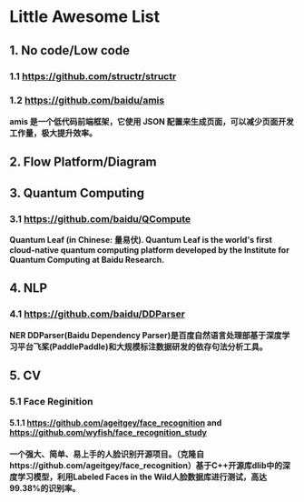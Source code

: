 # Little Awesome List

## 1. No code/Low code
### 1.1 https://github.com/structr/structr
### 1.2 https://github.com/baidu/amis
**amis 是一个低代码前端框架，它使用 JSON 配置来生成页面，可以减少页面开发工作量，极大提升效率。**

## 2. Flow Platform/Diagram


## 3. Quantum Computing
### 3.1 https://github.com/baidu/QCompute
**Quantum Leaf (in Chinese: 量易伏). Quantum Leaf is the world's first cloud-native quantum computing platform developed by the Institute for Quantum Computing at Baidu Research.**


## 4. NLP
### 4.1 https://github.com/baidu/DDParser
**NER DDParser(Baidu Dependency Parser)是百度自然语言处理部基于深度学习平台飞桨(PaddlePaddle)和大规模标注数据研发的依存句法分析工具。**

## 5. CV
### 5.1 Face Reginition
#### 5.1.1 https://github.com/ageitgey/face_recognition and https://github.com/wyfish/face_recognition_study
**一个强大、简单、易上手的人脸识别开源项目。（克隆自https://github.com/ageitgey/face_recognition）基于C++开源库dlib中的深度学习模型，利用Labeled Faces in the Wild人脸数据库进行测试，高达99.38%的识别率。**
